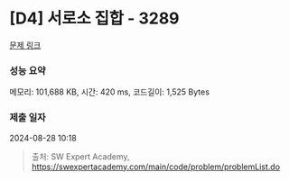 # [D4] 서로소 집합 - 3289 

[문제 링크](https://swexpertacademy.com/main/code/problem/problemDetail.do?contestProbId=AWBJKA6qr2oDFAWr) 

### 성능 요약

메모리: 101,688 KB, 시간: 420 ms, 코드길이: 1,525 Bytes

### 제출 일자

2024-08-28 10:18



> 출처: SW Expert Academy, https://swexpertacademy.com/main/code/problem/problemList.do